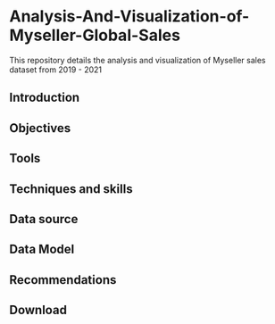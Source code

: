# Analysis-And-Visualization-of-Myseller-Global-Sales
This repository details the analysis and visualization of Myseller sales dataset from 2019 - 2021

## Introduction

## Objectives

## Tools

## Techniques and skills

## Data source

## Data Model


## Recommendations

## Download
